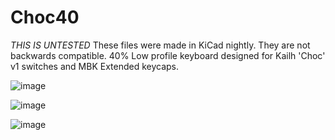 # Choc40
*THIS IS UNTESTED*
These files were made in KiCad nightly. They are not backwards compatible.
40% Low profile keyboard designed for Kailh 'Choc' v1 switches and MBK Extended keycaps.

![image](https://user-images.githubusercontent.com/44819800/112265267-763d1c00-8c2f-11eb-8c2e-7775de7ec799.png)

![image](https://user-images.githubusercontent.com/44819800/112267943-73dcc100-8c33-11eb-9d1e-bf321945cecd.png)

![image](https://user-images.githubusercontent.com/44819800/112267965-7b9c6580-8c33-11eb-8ac0-2559232ebb7d.png)

